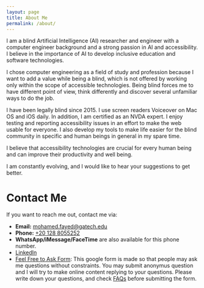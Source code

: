 ```yaml
---
layout: page
title: About Me
permalink: /about/
---
```


I am a blind Artificial Intelligence (AI) researcher and engineer with a computer engineer background and a strong passion in AI and accessibility. I believe in the importance of AI to develop inclusive education and software technologies.

I chose computer engineering as a field of study and profession because I want to add a value while being a blind, which is not offered by working only within the scope of accessible technologies.   Being blind forces me to have different point of view, think differently and discover several unfamiliar ways to do the job.

I have been legally blind since 2015. I use screen readers Voiceover on Mac OS and iOS daily. In addition, I am certified  as an NVDA expert. I enjoy testing and reporting accessibility issues in an effort to make the web usable for everyone. I also develop my tools to make life easier for the blind community in specific and human beings in general in my spare time.

I believe that accessibility technologies are crucial for every human being and can improve their productivity and well being.

I am constantly evolving, and I would like to hear your suggestions to get better.

# Contact Me

If you want to reach me out, contact me via:

- **Email:** [mohamed.fayed@gatech.edu](mailto:mohamed.fayed@gatech.edu)
- **Phone:** [+20 128 8055252](tel:+201288055252)
- **WhatsApp/iMessage/FaceTime** are also available for this phone number.
- [LinkedIn](https://www.linkedin.com/in/mohamed-fayed-676481111/)
- [Feel Free to Ask Form](https://docs.google.com/forms/d/e/1FAIpQLSdUC1lOM3vhnBrSVzWlRDP7FcndQII0OtE4nEG8UQnv0yQNmg/viewform?usp=sf_link): This google form is made so that people may ask me questions without constraints. You may submit anonymus question and I will try to make online content replying to your questions. Please write down your questions, and check [FAQs](/faqs.html) before submitting the form.

